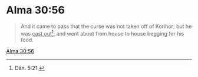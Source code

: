 # Alma 30:56

> And it came to pass that the curse was not taken off of Korihor; but he was <u>cast out</u>[^a], and went about from house to house begging for his food.

[Alma 30:56](https://www.churchofjesuschrist.org/study/scriptures/bofm/alma/30?lang=eng&id=p56#p56)


[^a]: Dan. 5:21.
